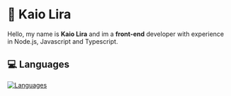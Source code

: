 # 👋 Kaio Lira

Hello, my name is **Kaio Lira** and im a **front-end** developer with experience in Node.js, Javascript and Typescript.

## 💻 Languages

[![Languages](https://skillicons.dev/icons?i=html,css,javascript,typescript,nodejs&theme=light)](https://skillicons.dev)
